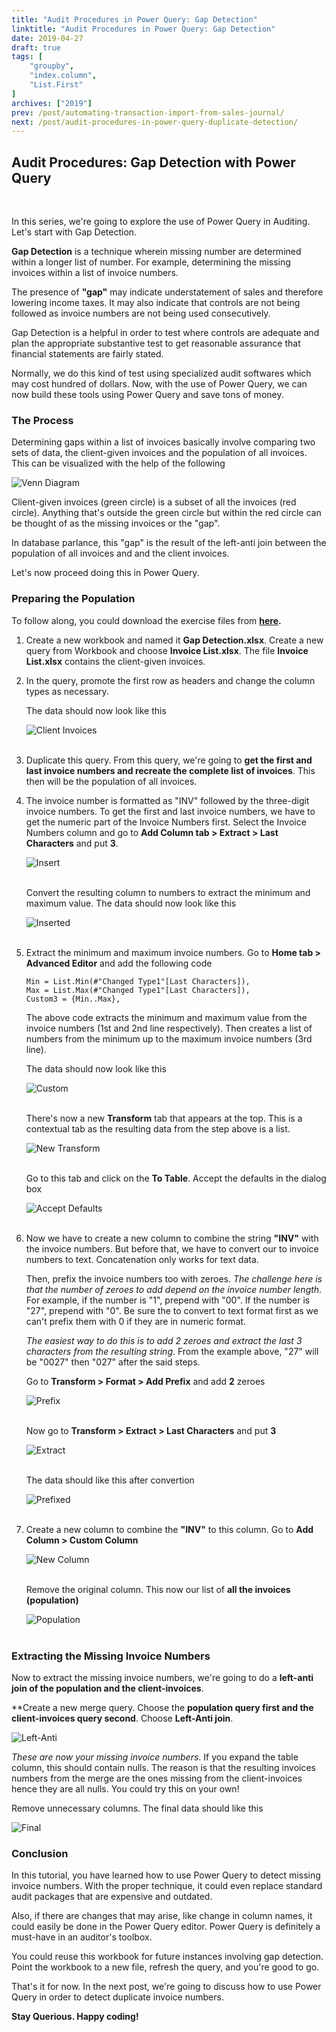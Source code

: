 ```yaml
---
title: "Audit Procedures in Power Query: Gap Detection"
linktitle: "Audit Procedures in Power Query: Gap Detection"
date: 2019-04-27
draft: true
tags: [
    "groupby",
    "index.column",
    "List.First"
]
archives: ["2019"]
prev: /post/automating-transaction-import-from-sales-journal/
next: /post/audit-procedures-in-power-query-duplicate-detection/
---
```



## Audit Procedures: Gap Detection with Power Query
<br>

In this series, we're going to explore the use of Power Query in Auditing. Let's start with Gap Detection. 

**Gap Detection** is a technique wherein missing number are determined within a longer list of number. For example, determining the missing invoices within a list of invoice numbers.

The presence of **"gap"** may indicate understatement of sales and therefore lowering income taxes. It may also indicate that controls are not being followed as invoice numbers are not being used consecutively.

Gap Detection is a helpful in order to test where controls are adequate and plan the appropriate substantive test to get reasonable assurance that financial statements are fairly stated.

Normally, we do this kind of test using specialized audit softwares which may cost hundred of dollars. Now, with the use of Power Query, we can now build these tools using Power Query and save tons of money.

### The Process
Determining gaps within a list of invoices basically involve comparing two sets of data, the client-given invoices and the population of all invoices. This can be visualized with the help of the following

![Venn Diagram](/img/audit-procedures-in-power-query-gap-detection/gap_detection.png)

Client-given invoices (green circle) is a subset of all the invoices (red circle). Anything that's outside the green circle but within the red circle can be thought of as the missing invoices or the "gap".

In database parlance, this "gap" is the result of the left-anti join between the population of all invoices and and the client invoices.

Let's now proceed doing this in Power Query.

### Preparing the Population
To follow along, you could download the exercise files from **[here](https://github.com/PowerQueryforAccountants/Gap-Detection-with-Power-Query).**

1. Create a new workbook and named it **Gap Detection.xlsx**. Create a new query from Workbook and choose **Invoice List.xlsx**.
	The file **Invoice List.xlsx** contains the client-given invoices.

2. In the query, promote the first row as headers and change the column types as necessary. 

	The data should now look like this
	
	![Client Invoices](/img/audit-procedures-in-power-query-gap-detection/client_invoices.png)
	<br/>
	<br/>

3. Duplicate this query. From this query, we're going to **get the first and last invoice numbers and recreate the complete list of invoices**. This then will be the population of all invoices.
	
4. The invoice number is formatted as "INV" followed by the three-digit invoice numbers. To get the first and last invoice numbers, we have to get the numeric part of the Invoice Numbers first. Select the Invoice Numbers column and go to **Add Column tab > Extract > Last Characters** and put **3**.

	![Insert](/img/audit-procedures-in-power-query-gap-detection/insert.png)
	<br/>
	<br/>

	Convert the resulting column to numbers to extract the minimum and maximum value. The data should now look like this

	![Inserted](/img/audit-procedures-in-power-query-gap-detection/inserted.png)
	<br/>
	<br/>

5. Extract the minimum and maximum invoice numbers. Go to **Home tab > Advanced Editor** and add the following code
	
	```
	Min = List.Min(#"Changed Type1"[Last Characters]),
    Max = List.Max(#"Changed Type1"[Last Characters]),
    Custom3 = {Min..Max},
	```
	
	The above code extracts the minimum and maximum value from the invoice numbers (1st and 2nd line respectively). Then creates a list of numbers from the minimum up to the maximum invoice numbers (3rd line).

	The data should now look like this

	![Custom](/img/audit-procedures-in-power-query-gap-detection/custom.png)
	<br/>
	<br/>
	
	There's now a new **Transform** tab that appears at the top. This is a contextual tab as the resulting data from the step above is a list. 

	![New Transform](/img/audit-procedures-in-power-query-gap-detection/new_transform.png)
	<br/>
	<br/>

	Go to this tab and click on the **To Table**. Accept the defaults in the dialog box

	![Accept Defaults](/img/audit-procedures-in-power-query-gap-detection/accept_defaults.png)
	<br/>
	<br/>

6. Now we have to create a new column to combine the string **"INV"** with the invoice numbers. But before that, we have to convert our to invoice numbers to text. Concatenation only works for text data. 
	
	Then, prefix the invoice numbers too with zeroes. *The challenge here is that the number of zeroes to add depend on the invoice number length*. For example, if the number is "1", prepend with "00". If the number is "27", prepend with "0". Be sure the to convert to text format first as we can't prefix them with 0 if they are in numeric format.

	*The easiest way to do this is to add 2 zeroes and extract the last 3 characters from the resulting string*. From the example above, "27" will be "0027" then "027" after the said steps.

	Go to **Transform > Format > Add Prefix** and add **2** zeroes

	![Prefix](/img/audit-procedures-in-power-query-gap-detection/prefix.png)
	<br/>
	<br/>

	Now go to **Transform > Extract > Last Characters** and put **3**
	
	![Extract](/img/audit-procedures-in-power-query-gap-detection/extract.png)
	<br/>
	<br/>

	The data should like this after convertion

	![Prefixed](/img/audit-procedures-in-power-query-gap-detection/prefixed.png)
	<br/>
	<br/>

7. Create a new column to combine the **"INV"** to this column. Go to **Add Column > Custom Column**

	![New Column](/img/audit-procedures-in-power-query-gap-detection/new_col.png)
	<br/>
	<br/>

	Remove the original column. This now our list of **all the invoices (population)**

	![Population](/img/audit-procedures-in-power-query-gap-detection/population.png)
	<br/>
	<br/>

### Extracting the Missing Invoice Numbers
Now to extract the missing invoice numbers, we're going to do a **left-anti join of the population and the client-invoices**.

**Create a new merge query. Choose the **population query first and the client-invoices query second**. Choose **Left-Anti join**.
	
![Left-Anti](/img/audit-procedures-in-power-query-gap-detection/left-anti.png)

*These are now your missing invoice numbers*. If you expand the table column, this should contain nulls. The reason is that the resulting invoices numbers from the merge are the ones missing from the client-invoices hence they are all nulls. You could try this on your own!

Remove unnecessary columns. The final data should like this

![Final](/img/audit-procedures-in-power-query-gap-detection/final.png)

### Conclusion
In this tutorial, you have learned how to use Power Query to detect missing invoice numbers. With the proper technique, it could even replace standard audit packages that are expensive and outdated.

Also, if there are changes that may arise, like change in column names, it could easily be done in the Power Query editor. Power Query is definitely a must-have in an auditor's toolbox.

You could reuse this workbook for future instances involving gap detection. Point the workbook to a new file, refresh the query, and you're good to go. 

That's it for now. In the next post, we're going to discuss how to use Power Query in order to detect duplicate invoice numbers.

**Stay Querious. Happy coding!**


	





	







